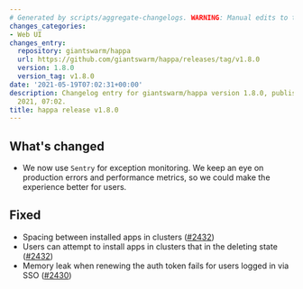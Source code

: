 ```yaml
---
# Generated by scripts/aggregate-changelogs. WARNING: Manual edits to this files will be overwritten.
changes_categories:
- Web UI
changes_entry:
  repository: giantswarm/happa
  url: https://github.com/giantswarm/happa/releases/tag/v1.8.0
  version: 1.8.0
  version_tag: v1.8.0
date: '2021-05-19T07:02:31+00:00'
description: Changelog entry for giantswarm/happa version 1.8.0, published on 19 May
  2021, 07:02.
title: happa release v1.8.0
---
```


## What's changed

- We now use `Sentry` for exception monitoring. We keep an eye on production errors and performance metrics, so we could make the experience better for users.

## Fixed

- Spacing between installed apps in clusters ([#2432](https://github.com/giantswarm/happa/pull/2432))
- Users can attempt to install apps in clusters that in the deleting state ([#2432](https://github.com/giantswarm/happa/pull/2432))
- Memory leak when renewing the auth token fails for users logged in via SSO ([#2430](https://github.com/giantswarm/happa/pull/2430))

